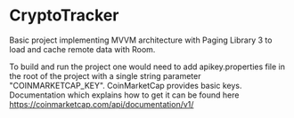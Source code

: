 # CryptoTracker
Basic project implementing MVVM architecture with Paging Library 3 to load and cache remote data with Room.

To build and run the project one would need to add apikey.properties file in the root of the project with a single string parameter "COINMARKETCAP_KEY". 
CoinMarketCap provides basic keys. Documentation which explains how to get it can be found here https://coinmarketcap.com/api/documentation/v1/

